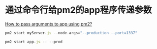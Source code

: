 # 通过命令行给pm2的app程序传递参数

[How to pass arguments to app using pm2?](https://stackoverflow.com/questions/28980307/how-to-pass-arguments-to-app-using-pm2)

``` js
pm2 start myServer.js --node-args="--production --port=1337"
```

``` js
pm2 start app.js -- --prod
```
